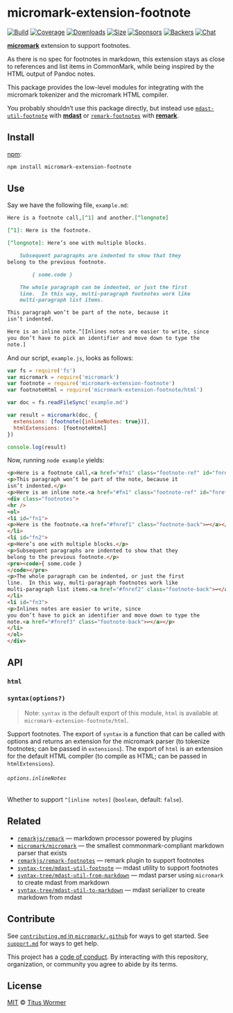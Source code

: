 # micromark-extension-footnote

[![Build][build-badge]][build]
[![Coverage][coverage-badge]][coverage]
[![Downloads][downloads-badge]][downloads]
[![Size][size-badge]][size]
[![Sponsors][sponsors-badge]][collective]
[![Backers][backers-badge]][collective]
[![Chat][chat-badge]][chat]

**[micromark][]** extension to support footnotes.

As there is no spec for footnotes in markdown, this extension stays as close to
references and list items in CommonMark, while being inspired by the HTML output
of Pandoc notes.

This package provides the low-level modules for integrating with the micromark
tokenizer and the micromark HTML compiler.

You probably shouldn’t use this package directly, but instead use
[`mdast-util-footnote`][mdast-util-footnote] with **[mdast][]** or
[`remark-footnotes`][remark-footnotes] with **[remark][]**.

## Install

[npm][]:

```sh
npm install micromark-extension-footnote
```

## Use

Say we have the following file, `example.md`:

```markdown
Here is a footnote call,[^1] and another.[^longnote]

[^1]: Here is the footnote.

[^longnote]: Here’s one with multiple blocks.

    Subsequent paragraphs are indented to show that they
belong to the previous footnote.

        { some.code }

    The whole paragraph can be indented, or just the first
    line.  In this way, multi-paragraph footnotes work like
    multi-paragraph list items.

This paragraph won’t be part of the note, because it
isn’t indented.

Here is an inline note.^[Inlines notes are easier to write, since
you don’t have to pick an identifier and move down to type the
note.]
```

And our script, `example.js`, looks as follows:

```js
var fs = require('fs')
var micromark = require('micromark')
var footnote = require('micromark-extension-footnote')
var footnoteHtml = require('micromark-extension-footnote/html')

var doc = fs.readFileSync('example.md')

var result = micromark(doc, {
  extensions: [footnote({inlineNotes: true})],
  htmlExtensions: [footnoteHtml]
})

console.log(result)
```

Now, running `node example` yields:

```html
<p>Here is a footnote call,<a href="#fn1" class="footnote-ref" id="fnref1"><sup>1</sup></a> and another.<a href="#fn2" class="footnote-ref" id="fnref2"><sup>2</sup></a></p>
<p>This paragraph won’t be part of the note, because it
isn’t indented.</p>
<p>Here is an inline note.<a href="#fn1" class="footnote-ref" id="fnref1"><sup>1</sup></a></p>
<div class="footnotes">
<hr />
<ol>
<li id="fn1">
<p>Here is the footnote.<a href="#fnref1" class="footnote-back">↩︎</a></p>
</li>
<li id="fn2">
<p>Here’s one with multiple blocks.</p>
<p>Subsequent paragraphs are indented to show that they
belong to the previous footnote.</p>
<pre><code>{ some.code }
</code></pre>
<p>The whole paragraph can be indented, or just the first
line.  In this way, multi-paragraph footnotes work like
multi-paragraph list items.<a href="#fnref2" class="footnote-back">↩︎</a></p>
</li>
<li id="fn3">
<p>Inlines notes are easier to write, since
you don’t have to pick an identifier and move down to type the
note.<a href="#fnref3" class="footnote-back">↩︎</a></p>
</li>
</ol>
</div>
```

## API

### `html`

### `syntax(options?)`

> Note: `syntax` is the default export of this module, `html` is available at
> `micromark-extension-footnote/html`.

Support footnotes.
The export of `syntax` is a function that can be called with options and returns
an extension for the micromark parser (to tokenize footnotes; can be passed in
`extensions`).
The export of `html` is an extension for the default HTML compiler (to compile
as HTML; can be passed in `htmlExtensions`).

###### `options.inlineNotes`

Whether to support `^[inline notes]` (`boolean`, default: `false`).

## Related

*   [`remarkjs/remark`][remark]
    — markdown processor powered by plugins
*   [`micromark/micromark`][micromark]
    — the smallest commonmark-compliant markdown parser that exists
*   [`remarkjs/remark-footnotes`][remark-footnotes]
    — remark plugin to support footnotes
*   [`syntax-tree/mdast-util-footnote`][mdast-util-footnote]
    — mdast utility to support footnotes
*   [`syntax-tree/mdast-util-from-markdown`][from-markdown]
    — mdast parser using `micromark` to create mdast from markdown
*   [`syntax-tree/mdast-util-to-markdown`][to-markdown]
    — mdast serializer to create markdown from mdast

## Contribute

See [`contributing.md` in `micromark/.github`][contributing] for ways to get
started.
See [`support.md`][support] for ways to get help.

This project has a [code of conduct][coc].
By interacting with this repository, organization, or community you agree to
abide by its terms.

## License

[MIT][license] © [Titus Wormer][author]

<!-- Definitions -->

[build-badge]: https://github.com/micromark/micromark-extension-footnote/workflows/main/badge.svg

[build]: https://github.com/micromark/micromark-extension-footnote/actions

[coverage-badge]: https://img.shields.io/codecov/c/github/micromark/micromark-extension-footnote.svg

[coverage]: https://codecov.io/github/micromark/micromark-extension-footnote

[downloads-badge]: https://img.shields.io/npm/dm/micromark-extension-footnote.svg

[downloads]: https://www.npmjs.com/package/micromark-extension-footnote

[size-badge]: https://img.shields.io/bundlephobia/minzip/micromark-extension-footnote.svg

[size]: https://bundlephobia.com/result?p=micromark-extension-footnote

[sponsors-badge]: https://opencollective.com/unified/sponsors/badge.svg

[backers-badge]: https://opencollective.com/unified/backers/badge.svg

[collective]: https://opencollective.com/unified

[chat-badge]: https://img.shields.io/badge/chat-discussions-success.svg

[chat]: https://github.com/micromark/micromark/discussions

[npm]: https://docs.npmjs.com/cli/install

[license]: license

[author]: https://wooorm.com

[contributing]: https://github.com/micromark/.github/blob/HEAD/contributing.md

[support]: https://github.com/micromark/.github/blob/HEAD/support.md

[coc]: https://github.com/micromark/.github/blob/HEAD/code-of-conduct.md

[micromark]: https://github.com/micromark/micromark

[from-markdown]: https://github.com/syntax-tree/mdast-util-from-markdown

[to-markdown]: https://github.com/syntax-tree/mdast-util-to-markdown

[remark]: https://github.com/remarkjs/remark

[mdast]: https://github.com/syntax-tree/mdast

[mdast-util-footnote]: https://github.com/syntax-tree/mdast-util-footnote

[remark-footnotes]: https://github.com/remarkjs/remark-footnotes
